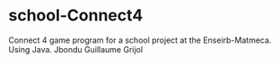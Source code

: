 # school-Connect4
Connect 4 game program for a school project at the Enseirb-Matmeca. Using Java.
Jbondu
Guillaume Grijol
